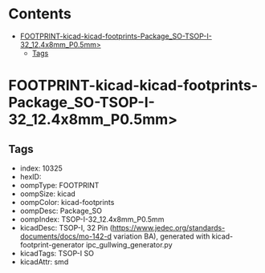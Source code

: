 



Contents
========

* [FOOTPRINT-kicad-kicad-footprints-Package_SO-TSOP-I-32_12.4x8mm_P0.5mm>](#footprint-kicad-kicad-footprints-package_so-tsop-i-32_124x8mm_p05mm)
	* [Tags](#tags)

# FOOTPRINT-kicad-kicad-footprints-Package_SO-TSOP-I-32_12.4x8mm_P0.5mm>

## Tags

- index: 10325
- hexID: 
- oompType: FOOTPRINT
- oompSize: kicad
- oompColor: kicad-footprints
- oompDesc: Package_SO
- oompIndex: TSOP-I-32_12.4x8mm_P0.5mm
- kicadDesc: TSOP-I, 32 Pin (https://www.jedec.org/standards-documents/docs/mo-142-d variation BA), generated with kicad-footprint-generator ipc_gullwing_generator.py
- kicadTags: TSOP-I SO
- kicadAttr: smd
